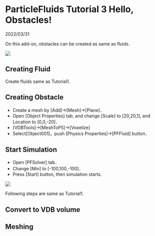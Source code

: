 # ParticleFluids Tutorial 3 Hello, Obstacles!

2022/03/31 

On this add-on, obstacles can be created as same as fluids.

[![](https://img.youtube.com/vi/ZdV1nFPjT_k/0.jpg)](https://www.youtube.com/watch?v=ZdV1nFPjT_k)

## Creating Fluid
Create fluids same as Tutorial1.

## Creating Obstacle

- Create a mesh by [Add]->[Mesh]->[Plane]．
- Open [Object Properties] tab, and change [Scale] to [20,20,1], and Location to [0,0,-20]．
- [VDBTools]->[MeshToPS]->[Voxelize]
- Select[Object001]，push [Physics Properties]->[PFFluid] button．

## Start Simulation
 - Open [PFSolver] tab．
 - Change [Min] to [-100,100,-100]．
 - Press [Start] button, then simulation starts.

 
[![](https://img.youtube.com/vi/FxPfhIqnM1U/0.jpg)](https://www.youtube.com/watch?v=FxPfhIqnM1U)

Following steps are same as Tutorial1.

## Convert to VDB volume

## Meshing